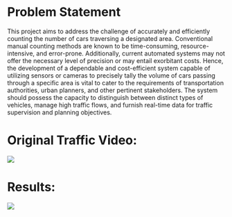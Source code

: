 # Problem Statement
This project aims to address the challenge of accurately and efficiently counting the number of cars traversing a designated area. Conventional manual counting methods are known to be time-consuming, resource-intensive, and error-prone. Additionally, current automated systems may not offer the necessary level of precision or may entail exorbitant costs. Hence, the development of a dependable and cost-efficient system capable of utilizing sensors or cameras to precisely tally the volume of cars passing through a specific area is vital to cater to the requirements of transportation authorities, urban planners, and other pertinent stakeholders. The system should possess the capacity to distinguish between distinct types of vehicles, manage high traffic flows, and furnish real-time data for traffic supervision and planning objectives.
# Original Traffic Video:
![](https://github.com/HashemRawashdeh/Car-Counter/blob/main/traffic.gif)
# Results:
![](https://github.com/HashemRawashdeh/Car-Counter/blob/main/output.gif)
